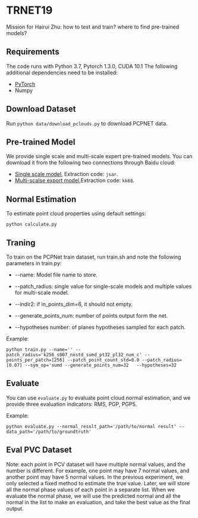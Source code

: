 # TRNET19

Mission for Hairui Zhu:
  how to test and train? 
  where to find pre-trained models?

## Requirements

The code runs with Python 3.7, Pytorch 1.3.0, CUDA 10.1 The following additional dependencies need to be installed:

* [PyTorch](https://pytorch.org/)
* Numpy


## Download Dataset

Run `python data/download_pclouds.py` to download PCPNET data.

## Pre-trained Model

We provide single scale and multi-scale expert pre-trained models. You can download it from the following two connections through Baidu cloud:
* [Single scale model](https://pan.baidu.com/s/1aJMFN8YB_u-wRwE9MiWkfg), Extraction code: `jsar`.
* [Multi-scalse export model](https://pan.baidu.com/s/1U5ah3OLIkMf9ate9tdzN1w),Extraction code: `kk68`.

## Normal Estimation

To estimate point cloud properties using default settings:
```
python calculate.py
```

## Traning

To train on the PCPNet train dataset, run train.sh and note the following parameters in train.py:

* --name: Model file name to store.

* --patch_radius: single value for single-scale models and multiple values for multi-scale model.

* --indir2: if in_points_dim=6, it should not empty.

* --generate_points_num: number of points output form the net.

* --hypotheses number: of planes hypotheses sampled for each patch.


Example:

```
python train.py --name='' --patch_radius='k256_s007_nostd_sumd_pt32_pl32_num_c' --points_per_patch=[256] --patch_point_count_std=0.0 --patch_radius=[0.07] --sym_op='sumd --generate_points_num=32   --hypotheses=32 
```

## Evaluate

You can use `evaluate.py` to evaluate point cloud normal estimation, and we provide three evaluation indicators: RMS, PGP, PGP5.

Example:
```
python evaluate.py --normal_result_path='/path/to/normal result' --data_path='/path/to/groundtruth'
```

## Eval PVC Dataset

Note: each point in PCV dataset will have multiple normal values, and the number is different. For example, one point may have 7 normal values, and another point may have 5 normal values. In the previous experiment, we only selected a fixed method to estimate the true value. Later, we will store all the normal phase values of each point in a separate list. When we evaluate the normal phase, we will use the predicted normal and all the normal in the list to make an evaluation, and take the best value as the final output.





